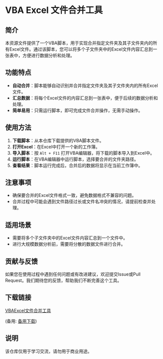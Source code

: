 # VBA Excel 文件合并工具

## 简介

本资源文件提供了一个VBA脚本，用于实现合并指定文件夹及其子文件夹内的所有Excel文件。通过该脚本，您可以将多个子文件夹中的Excel文件内容汇总到一张表中，方便进行数据分析和处理。

## 功能特点

- **自动合并**：脚本能够自动识别并合并指定文件夹及其子文件夹内的所有Excel文件。
- **汇总数据**：将每个Excel文件的内容汇总到一张表中，便于后续的数据分析和处理。
- **简单易用**：只需运行脚本，即可完成文件合并操作，无需手动操作。

## 使用方法

1. **下载脚本**：从本仓库下载提供的VBA脚本文件。
2. **打开Excel**：在Excel中打开一个新的工作簿。
3. **导入脚本**：按 `Alt + F11` 打开VBA编辑器，将下载的脚本导入到Excel中。
4. **运行脚本**：在VBA编辑器中运行脚本，选择要合并的文件夹路径。
5. **查看结果**：脚本运行完成后，合并后的数据将显示在当前工作簿中。

## 注意事项

- 确保要合并的Excel文件格式一致，避免数据格式不兼容的问题。
- 合并过程中可能会遇到文件路径过长或文件名冲突的情况，请提前检查并处理。

## 适用场景

- 需要将多个子文件夹中的Excel文件内容汇总到一个文件中。
- 进行大规模数据分析前，需要将分散的数据文件进行合并。

## 贡献与反馈

如果您在使用过程中遇到任何问题或有改进建议，欢迎提交Issue或Pull Request。我们期待您的反馈，帮助我们不断完善这个工具。

## 下载链接
[VBAExcel文件合并工具](https://pan.quark.cn/s/9793ac607a9c) 

(备用: [备用下载](https://pan.baidu.com/s/10FhuwnnTnGw3hhMon7FA2Q?pwd=1234))

## 说明

该仓库仅用于学习交流，请勿用于商业用途。
